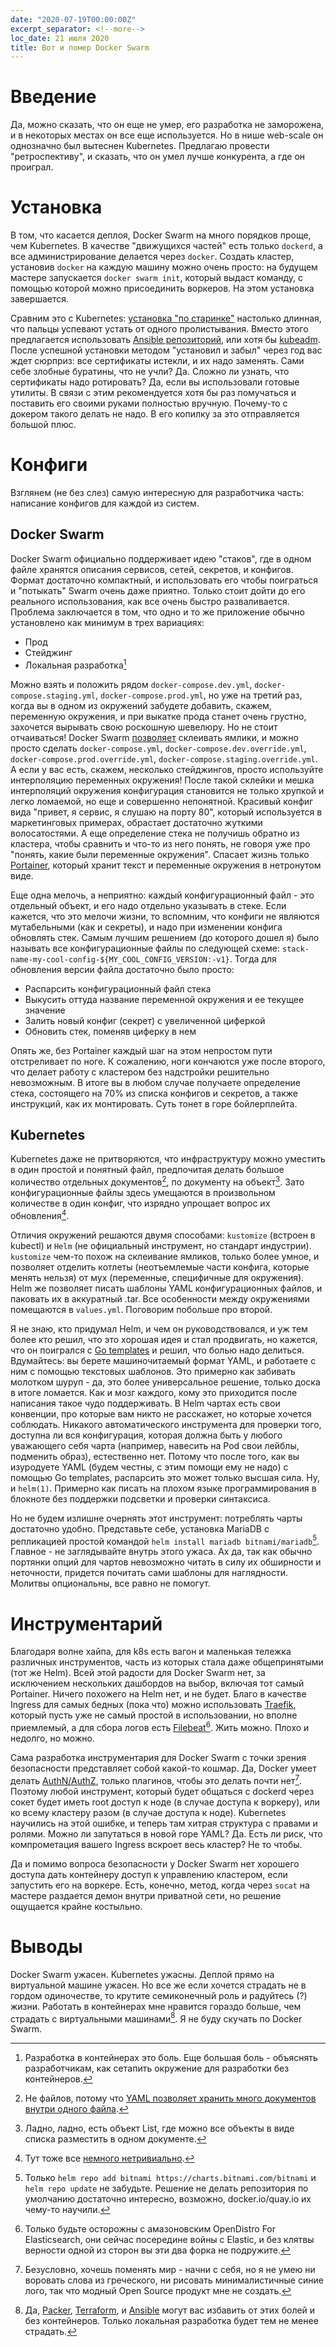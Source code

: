 ```yaml
---
date: "2020-07-19T00:00:00Z"
excerpt_separator: <!--more-->
loc_date: 21 июля 2020
title: Вот и помер Docker Swarm
---
```

# Введение
Да, можно сказать, что он еще не умер, его разработка не заморожена, и в
некоторых местах он все еще используется. Но в нише web-scale он однозначно был
вытеснен Kubernetes. Предлагаю провести "ретроспективу", и сказать, что он умел
лучше конкурента, а где он проиграл.

# Установка
В том, что касается деплоя, Docker Swarm на много порядков проще, чем
Kubernetes. В качестве "движущихся частей" есть только `dockerd`, а все
администрирование делается через `docker`. Создать кластер, установив `docker`
на каждую машину можно очень просто: на будущем мастере запускается `docker
swarm init`, который выдаст команду, с помощью которой можно присоединить
воркеров. На этом установка завершается.

Сравним это с Kubernetes: [установка "по
старинке"](https://github.com/Praqma/LearnKubernetes/blob/master/kamran/Kubernetes-The-Hard-Way-on-BareMetal.md)
настолько длинная, что пальцы успевают устать от одного пролистывания. Вместо
этого предлагается использовать [Ansible
репозиторий](https://github.com/kubernetes-sigs/kubespray), или хотя бы
[kubeadm](https://kubernetes.io/docs/setup/production-environment/tools/kubeadm/create-cluster-kubeadm/).
После успешной установки методом "установил и забыл" через год вас ждет сюрприз:
все сертификаты истекли, и их надо заменять. Сами себе злобные буратины, что не
учли? Да. Сложно ли узнать, что сертификаты надо ротировать? Да, если вы
использовали готовые утилиты. В связи с этим рекомендуется хотя бы раз
помучаться и поставить его своими руками полностью вручную. Почему-то с докером
такого делать не надо. В его копилку за это отправляется большой плюс.

<!--more-->

# Конфиги
Взглянем (не без слез) самую интересную для разработчика часть: написание конфигов для каждой из систем.
## Docker Swarm
Docker Swarm официально поддерживает идею "стаков", где в одном файле хранятся
описания сервисов, сетей, секретов, и конфигов. Формат достаточно компактный, и
использовать его чтобы поиграться и "потыкать" Swarm очень даже приятно. Только
стоит дойти до его реального использования, как все очень быстро разваливается.
Проблема заключается в том, что одно и то же приложение обычно установлено как
минимум в трех вариациях:

* Прод
* Стейджинг
* Локальная разработка[^1]

Можно взять и положить рядом `docker-compose.dev.yml`,
`docker-compose.staging.yml`, `docker-compose.prod.yml`, но уже на третий раз,
когда вы в одном из окружений забудете добавить, скажем, переменную окружения, и
при выкатке прода станет очень грустно, захочется вырывать свою роскошную
шевелюру. Но не стоит отчаиваться! Docker Swarm
[позволяет](https://docs.docker.com/engine/reference/commandline/stack_deploy/#compose-file)
склеивать ямлики, и можно просто сделать `docker-compose.yml`,
`docker-compose.dev.override.yml`, `docker-compose.prod.override.yml`,
`docker-compose.staging.override.yml`. А если у вас есть, скажем, несколько
стейджингов, просто используйте интерполяцию переменных окружения! После такой
склейки и мешка интерполяций окружения конфигурация становится не только хрупкой
и легко ломаемой, но еще и совершенно непонятной. Красивый конфиг вида "привет,
я сервис, я слушаю на порту 80", который используется в маркетинговых примерах,
обрастает достаточно жуткими волосатостями. А еще определение стека не получишь
обратно из кластера, чтобы сравнить и что-то из него понять, не говоря уже про
"понять, какие были переменные окружения". Спасает жизнь только
[Portainer](https://portainer.io), который хранит текст и переменные окружения в
нетронутом виде.

Еще одна мелочь, а неприятно: каждый конфигурационный файл - это отдельный
объект, и его надо отдельно указывать в стеке. Если кажется, что это мелочи
жизни, то вспомним, что конфиги не являются мутабельными (как и секреты), и надо
при изменении конфига обновлять стек. Самым лучшим решением (до которого дошел
я) было называть все конфигурационные файлы по следующей схеме:
`stack-name-my-cool-config-${MY_COOL_CONFIG_VERSION:-v1}`. Тогда для обновления
версии файла достаточно было просто:

* Распарсить конфигурационный файл стека
* Выкусить оттуда название переменной окружения и ее текущее значение
* Залить новый конфиг (секрет) с увеличенной циферкой
* Обновить стек, поменяв циферку в нем

Опять же, без Portainer каждый шаг на этом непростом пути отстреливает по ноге.
К сожалению, ноги кончаются уже после второго, что делает работу с кластером без
надстройки решительно невозможным. В итоге вы в любом случае получаете
определение стека, состоящего на 70% из списка конфигов и секретов, а также
инструкций, как их монтировать. Суть тонет в горе бойлерплейта.
## Kubernetes
Kubernetes даже не притворяются, что инфраструктуру можно уместить в один
простой и понятный файл, предпочитая делать большое количество отдельных
документов[^2], по документу на объект[^3]. Зато конфигурационные файлы здесь
умещаются в произвольном количестве в один конфиг, что изрядно упрощает вопрос
их обновления[^4].

Отличия окружений решаются двумя способами: `kustomize` (встроен в kubectl) и
`Helm` (не официальный инструмент, но стандарт индустрии). `kustomize` чем-то
похож на склеивание ямликов, только более умное, и позволяет отделить котлеты
(неотъемлемые части конфига, которые менять нельзя) от мух (переменные,
специфичные для окружения). Helm же позволяет писать шаблоны YAML
конфигурационных файлов, и паковать их в аккуратный .tar. Все особенности между
окружениями помещаются в `values.yml`. Поговорим побольше про второй.

Я не знаю, кто придумал Helm, и чем он руководствовался, и уж тем более кто
решил, что это хорошая идея и стал продвигать, но кажется, что он поигрался с
[Go templates](https://golang.org/pkg/text/template/) и решил, что болью надо
делиться. Вдумайтесь: вы берете машиночитаемый формат YAML, и работаете с ним с
помощью текстовых шаблонов. Это примерно как забивать молотком шуруп - да, это
более универсальное решение, только доска в итоге ломается. Как и мозг каждого,
кому это приходится после написания такое чудо поддерживать. В Helm чартах есть
свои конвенции, про которые вам никто не расскажет, но которые хочется
соблюдать. Никакого автоматического инструмента для проверки того, доступна ли
вся конфигурация, которая должна быть у любого уважающего себя чарта (например,
навесить на Pod свои лейблы, подменить образ), естественно нет. Потому что после
того, как вы изуродуете YAML (будем честны, с этим помощи ему не надо) с помощью
Go templates, распарсить это может только высшая сила. Ну, и `helm(1)`. Примерно
как писать на плохом языке программирования в блокноте без поддержки подсветки и
проверки синтаксиса.

Но не будем излишне очернять этот инструмент: потреблять чарты достаточно
удобно. Представьте себе, установка MariaDB с репликацией простой командой `helm
install mariadb bitnami/mariadb`[^5]. Главное - не заглядывайте внутрь этого
ужаса. Ах да, так как обычно портянки опций для чартов невозможно читать в силу
их обширности и неточности, придется почитать сами шаблоны для наглядности.
Молитвы опциональны, все равно не помогут.

# Инструментарий
Благодаря волне хайпа, для k8s есть вагон и маленькая тележка различных
инструментов, часть из которых стала даже общепринятыми (тот же Helm). Всей этой
радости для Docker Swarm нет, за исключением нескольких дашбордов на выбор,
включая тот самый Portainer. Ничего похожего на Helm нет, и не будет. Благо в
качестве Ingress для самых бедных (пока что) можно использовать
[Traefik](https://golang.org/pkg/text/template/), который пусть уже не самый
простой в использовании, но вполне приемлемый, а для сбора логов есть
[Filebeat](https://www.elastic.co/beats/filebeat)[^6]. Жить можно. Плохо и
недолго, но можно.

Сама разработка инструментария для Docker Swarm с точки зрения безопасности
представляет собой какой-то кошмар. Да, Docker умеет делать
[AuthN/AuthZ](https://docs.docker.com/engine/extend/plugins_authorization/),
только плагинов, чтобы это делать почти нет[^7]. Поэтому любой инструмент,
который будет общаться с dockerd через сокет будет иметь root доступ к ноде (в
случае доступа к воркеру), или ко всему кластеру разом (в случае доступа к
ноде). Kubernetes научились на этой ошибке, и теперь там хитрая структура с
правами и ролями. Можно ли запутаться в новой горе YAML? Да. Есть ли риск, что
компрометация вашего Ingress вскроет весь кластер? Не то чтобы.

Да и помимо вопроса безопасности у Docker Swarm нет хорошего доступа дать
контейнеру доступ к управлению кластером, если запустить его на воркере. Есть,
конечно, метод, когда через `socat` на мастере раздается демон внутри приватной
сети, но решение ощущается крайне костыльно.

# Выводы
Docker Swarm ужасен. Kubernetes ужасны. Деплой прямо на виртуальной машине
ужасен. Но все же если хочется страдать не в гордом одиночестве, то крутите
семиконечный роль и радуйтесь (?) жизни. Работать в контейнерах мне нравится
гораздо больше, чем страдать с виртуальными машинами[^8]. Я не буду скучать по
Docker Swarm.

[^1]: Разработка в контейнерах это боль. Еще большая боль - объяснять
    разработчикам, как сетапить окружение для разработки без контейнеров.

[^2]: Не файлов, потому что [YAML позволяет хранить много документов внутри
    одного файла](https://en.wikipedia.org/wiki/YAML#Advanced_components).

[^3]: Ладно, ладно, есть объект List, где можно все объекты в виде списка
    разместить в одном документе.

[^4]: Тут тоже все [немного
    нетривиально](https://blog.questionable.services/article/kubernetes-deployments-configmap-change/).

[^5]: Только `helm repo add bitnami https://charts.bitnami.com/bitnami` и `helm
    repo update` не забудьте. Решение не делать репозитория по умолчанию
    достаточно интересно, возможно, docker.io/quay.io их чему-то научили.

[^6]: Только будьте осторожны с амазоновским OpenDistro For Elasticsearch, они
    сейчас посередине войны с Elastic, и без клятвы верности одной из сторон вы
    эти два форка не подружите.

[^7]: Безусловно, хочешь поменять мир - начни с себя, но я не умею ни воровать
    слова из греческого, ни рисовать минималистичные синие лого, так что модный
    Open Source продукт мне не создать.

[^8]: Да, [Packer](https://www.packer.io/), [Terraform](https://terraform.io/),
    и [Ansible](https://www.ansible.com/) могут вас избавить от этих болей и без
    контейнеров. Только локальная разработка будет тем не менее страдать.
